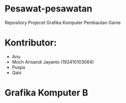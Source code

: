 **Pesawat-pesawatan**
==================
Repository Projecet Grafika Komputer Pembautan Game

**Kontributor:**
=============
* Anu
* Moch Arisandi Jayanto (192410103064)
* Puspa
* Qais

**Grafika Komputer B**
==================